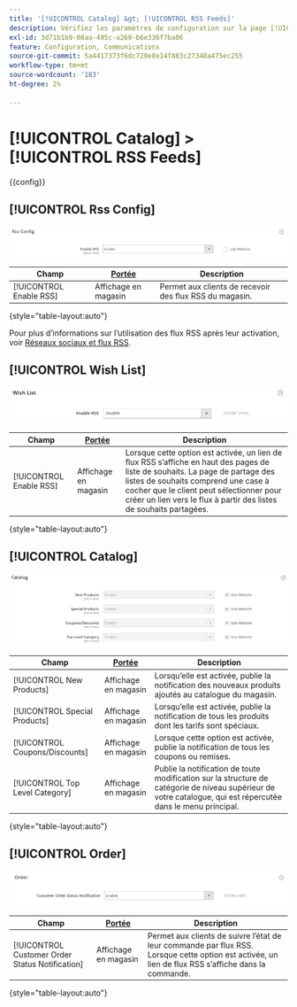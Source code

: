```yaml
---
title: '[!UICONTROL Catalog] &gt; [!UICONTROL RSS Feeds]'
description: Vérifiez les paramètres de configuration sur la page [!UICONTROL Catalog] &gt; [!UICONTROL RSS Feeds] de l’administrateur Commerce.
exl-id: 3d71b1b9-08aa-495c-a269-b6e336f7ba06
feature: Configuration, Communications
source-git-commit: 5a4417373f6dc720e8e14f883c27348a475ec255
workflow-type: tm+mt
source-wordcount: '183'
ht-degree: 2%

---
```


# [!UICONTROL Catalog] > [!UICONTROL RSS Feeds]

{{config}}

## [!UICONTROL Rss Config]

![Configuration Rss](./assets/rss-feeds-rss-config.png)<!-- zoom -->

<!-- [Rss Config](https://experienceleague.adobe.com/fr/docs/commerce-admin/marketing/communications/social-rss) -->

| Champ | [Portée](../../getting-started/websites-stores-views.md#scope-settings) | Description |
|--- |--- |--- |
| [!UICONTROL Enable RSS] | Affichage en magasin | Permet aux clients de recevoir des flux RSS du magasin. |

{style="table-layout:auto"}

Pour plus d’informations sur l’utilisation des flux RSS après leur activation, voir [Réseaux sociaux et flux RSS](../../merchandising-promotions/social-rss.md).

## [!UICONTROL Wish List]

![Liste de souhaits](./assets/rss-feeds-wishlist.png)<!-- zoom -->

<!-- [Wish List](https://experienceleague.adobe.com/fr/docs/commerce-admin/stores-sales/shopper-tools/wish-lists/wishlists) -->

| Champ | [Portée](../../getting-started/websites-stores-views.md#scope-settings) | Description |
|--- |--- |--- |
| [!UICONTROL Enable RSS] | Affichage en magasin | Lorsque cette option est activée, un lien de flux RSS s’affiche en haut des pages de liste de souhaits. La page de partage des listes de souhaits comprend une case à cocher que le client peut sélectionner pour créer un lien vers le flux à partir des listes de souhaits partagées. |

{style="table-layout:auto"}

## [!UICONTROL Catalog]

![Catalog](./assets/rss-feeds-catalog.png)<!-- zoom -->

<!-- [Catalog](https://experienceleague.adobe.com/fr/docs/commerce-admin/catalog/catalog-menu) -->

| Champ | [Portée](../../getting-started/websites-stores-views.md#scope-settings) | Description |
|--- |--- |--- |
| [!UICONTROL New Products] | Affichage en magasin | Lorsqu’elle est activée, publie la notification des nouveaux produits ajoutés au catalogue du magasin. |
| [!UICONTROL Special Products] | Affichage en magasin | Lorsqu’elle est activée, publie la notification de tous les produits dont les tarifs sont spéciaux. |
| [!UICONTROL Coupons/Discounts] | Affichage en magasin | Lorsque cette option est activée, publie la notification de tous les coupons ou remises. |
| [!UICONTROL Top Level Category] | Affichage en magasin | Publie la notification de toute modification sur la structure de catégorie de niveau supérieur de votre catalogue, qui est répercutée dans le menu principal. |

{style="table-layout:auto"}

## [!UICONTROL Order]

![Order](./assets/rss-feeds-order.png)<!-- zoom -->

<!-- [Order](https://experienceleague.adobe.com/fr/docs/commerce-admin/stores-sales/order-management/orders/order-status#notification) -->

| Champ | [Portée](../../getting-started/websites-stores-views.md#scope-settings) | Description |
|--- |--- |--- |
| [!UICONTROL Customer Order Status Notification] | Affichage en magasin | Permet aux clients de suivre l’état de leur commande par flux RSS. Lorsque cette option est activée, un lien de flux RSS s’affiche dans la commande. |

{style="table-layout:auto"}
